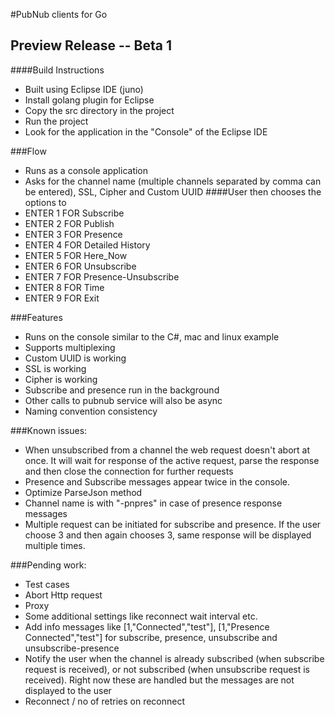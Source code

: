 #PubNub clients for Go
## Preview Release -- Beta 1

####Build Instructions
* Built using Eclipse IDE (juno) 
* Install golang plugin for Eclipse
* Copy the src directory in the project
* Run the project
* Look for the application in the "Console" of the Eclipse IDE

###Flow
* Runs as a console application
* Asks for the channel name (multiple channels separated by comma can be entered), SSL, Cipher and Custom UUID
####User then chooses the options to
* ENTER 1 FOR Subscribe
* ENTER 2 FOR Publish
* ENTER 3 FOR Presence
* ENTER 4 FOR Detailed History
* ENTER 5 FOR Here_Now
* ENTER 6 FOR Unsubscribe
* ENTER 7 FOR Presence-Unsubscribe
* ENTER 8 FOR Time
* ENTER 9 FOR Exit


###Features
* Runs on the console similar to the C#, mac and linux example
* Supports multiplexing
* Custom UUID is working
* SSL is working
* Cipher is working
* Subscribe and presence run in the background
* Other calls to pubnub service will also be async
* Naming convention consistency

###Known issues:
* When unsubscribed from a channel the web request doesn't abort at once. It will wait for response of the active request, parse the response and then close the connection for further requests 
* Presence and Subscribe messages appear twice in the console. 
* Optimize ParseJson method 
* Channel name is with "-pnpres" in case of presence response messages 
* Multiple request can be initiated for subscribe and presence. If the user choose 3 and then again chooses 3, same response will be displayed multiple times.

###Pending work: 
* Test cases
* Abort Http request 
* Proxy 
* Some additional settings like reconnect wait interval etc. 
* Add info messages like [1,"Connected","test"], [1,"Presence Connected","test"] for subscribe, presence, unsubscribe and unsubscribe-presence
* Notify the user when the channel is already subscribed (when subscribe request is received), or not subscribed (when unsubscribe request is received). Right now these are handled but the messages are not displayed to the user 
* Reconnect / no of retries on reconnect

